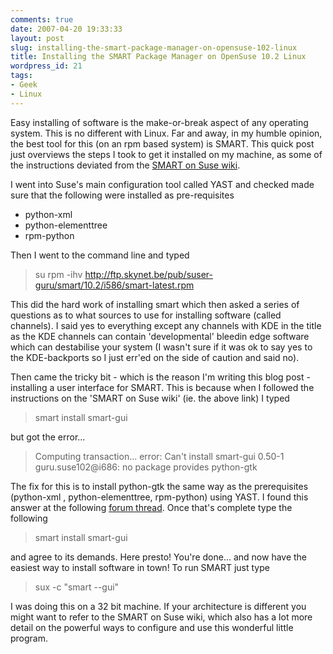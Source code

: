 ```yaml
---
comments: true
date: 2007-04-20 19:33:33
layout: post
slug: installing-the-smart-package-manager-on-opensuse-102-linux
title: Installing the SMART Package Manager on OpenSuse 10.2 Linux
wordpress_id: 21
tags:
- Geek
- Linux
---
```


Easy installing of software is the make-or-break aspect of any operating system. This is no different with Linux. Far and away, in my humble opinion, the best tool for this (on an rpm based system) is SMART. This quick post just overviews the steps I took to get it installed on my machine, as some of the instructions deviated from the [SMART on Suse wiki](http://susewiki.org/index.php?title=SMART_Package_Manager).

I went into Suse's main configuration tool called YAST and checked made sure that the following were installed as pre-requisites
* python-xml
* python-elementtree
* rpm-python

Then I went to the command line and typed
> su
> rpm -ihv http://ftp.skynet.be/pub/suser-guru/smart/10.2/i586/smart-latest.rpm

This did the hard work of installing smart which then asked a series of questions as to what sources to use for installing software (called channels). I said yes to everything except any channels with KDE in the title as the KDE channels can contain 'developmental' bleedin edge software which can destabilise your system (I wasn't sure if it was ok to say yes to the KDE-backports so I just err'ed on the side of caution and said no).

Then came the tricky bit - which is the reason I'm writing this blog post - installing a user interface for SMART. This is because when I followed the instructions on the 'SMART on Suse wiki' (ie. the above link) I typed

> smart install smart-gui

but got the error...

> Computing transaction... error: Can't install smart-gui 0.50-1 guru.suse102@i686: no package provides python-gtk

The fix for this is to install python-gtk the same way as the prerequisites (python-xml , python-elementtree, rpm-python) using YAST. I found this answer at the following [forum thread](http://www.suseforums.net/index.php?s=45e9658b8fb46fe31d611f9f87b4f935&showtopic=27845&pid=148595&st=0&). Once that's complete type the following

> smart install smart-gui

and agree to its demands. Here presto! You're done... and now have the easiest way to install software in town! To run SMART just type

>sux -c "smart --gui"

I was doing this on a 32 bit machine. If your architecture is different you might want to refer to the
SMART on Suse wiki, which also has a lot more detail on the powerful ways to configure and use this wonderful little program.



